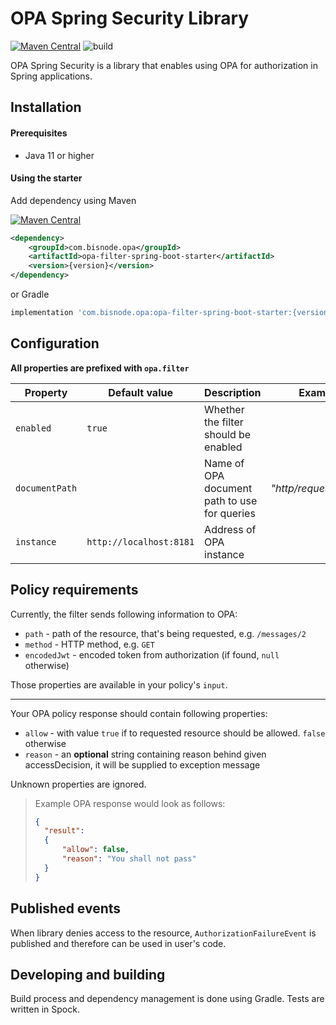 # OPA Spring Security Library

[![Maven Central](https://maven-badges.herokuapp.com/maven-central/com.bisnode.opa/opa-filter-spring-boot-starter/badge.svg)](https://maven-badges.herokuapp.com/maven-central/com.bisnode.opa/opa-filter-spring-boot-starter) ![build](https://github.com/Bisnode/opa-spring-security/workflows/build/badge.svg)

OPA Spring Security is a library that enables using OPA for authorization in Spring applications.

## Installation

#### Prerequisites 

- Java 11 or higher

#### Using the starter

Add dependency using Maven

[![Maven Central](https://maven-badges.herokuapp.com/maven-central/com.bisnode.opa/opa-filter-spring-boot-starter/badge.svg)](https://maven-badges.herokuapp.com/maven-central/com.bisnode.opa/opa-filter-spring-boot-starter)

```xml
<dependency>
    <groupId>com.bisnode.opa</groupId>
    <artifactId>opa-filter-spring-boot-starter</artifactId>
    <version>{version}</version>
</dependency>
```

or Gradle

```groovy
implementation 'com.bisnode.opa:opa-filter-spring-boot-starter:{version}'
```

## Configuration

**All properties are prefixed with `opa.filter`**

| Property       | Default value           | Description                                  | Example                |
|----------------|-------------------------|----------------------------------------------|------------------------|
| `enabled`      |          `true`         | Whether the filter should be enabled         |                        |
| `documentPath` |                         | Name of OPA document path to use for queries | _"http/request/authz"_ |
| `instance`     | `http://localhost:8181` | Address of OPA instance                      |                        |

## Policy requirements

Currently, the filter sends following information to OPA:

- `path` - path of the resource, that's being requested, e.g. `/messages/2` 
- `method` - HTTP method, e.g. `GET`
- `encodedJwt` - encoded token from authorization (if found, `null` otherwise)

Those properties are available in your policy's `input`.

---

Your OPA policy response should contain following properties:

- `allow` - with value `true` if to requested resource should be allowed. `false` otherwise 
- `reason` - an **optional** string containing reason behind given accessDecision, it will be supplied to exception message 

Unknown properties are ignored.

> Example OPA response would look as follows:
> ```json
> {
>   "result": 
>   {
>       "allow": false,
>       "reason": "You shall not pass"
>   }
> }
> ```

## Published events
When library denies access to the resource, `AuthorizationFailureEvent` is published and therefore can be used in user's code. 


## Developing and building
Build process and dependency management is done using Gradle.
Tests are written in Spock.
